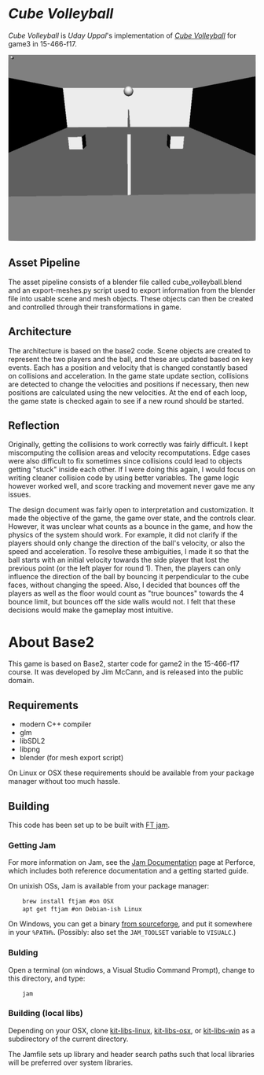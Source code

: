 # *Cube Volleyball*

*Cube Volleyball* is *Uday Uppal*'s implementation of [*Cube Volleyball*](http://graphics.cs.cmu.edu/courses/15-466-f17/game3-designs/rmukunda/) for game3 in 15-466-f17.

![Image](screenshots/Screenshot.png?raw=true "Image")

## Asset Pipeline

The asset pipeline consists of a blender file called cube_volleyball.blend and an export-meshes.py script used to export information from the blender file into usable scene and mesh objects. These objects can then be created and controlled through their transformations in game.

## Architecture

The architecture is based on the base2 code. Scene objects are created to represent the two players and the ball, and these are updated based on key events. Each has a position and velocity that is changed constantly based on collisions and acceleration. 
In the game state update section, collisions are detected to change the velocities and positions if necessary, then new positions are calculated using the new velocities. At the end of each loop, the game state is checked again to see if a new round should be started.

## Reflection

Originally, getting the collisions to work correctly was fairly difficult. I kept miscomputing the collision areas and velocity recomputations. Edge cases were also difficult to fix sometimes since collisions could lead to objects getting "stuck" inside each other. If I were doing this again, I would focus on writing cleaner collision code by using better variables. The game logic however worked well, and score tracking and movement never gave me any issues.

The design document was fairly open to interpretation and customization. It made the objective of the game, the game over state, and the controls clear. However, it was unclear what counts as a bounce in the game, and how the physics of the system should work. For example, it did not clarify if the players should only change the direction of the ball's velocity, or also the speed and acceleration. To resolve these ambiguities, I made it so that the ball starts with an initial velocity towards the side player that lost the previous point (or the left player for round 1). Then, the players can only influence the direction of the ball by bouncing it perpendicular to the cube faces, without changing the speed. Also, I decided that bounces off the players as well as the floor would count as "true bounces" towards the 4 bounce limit, but bounces off the side walls would not. I felt that these decisions would make the gameplay most intuitive.

# About Base2

This game is based on Base2, starter code for game2 in the 15-466-f17 course. It was developed by Jim McCann, and is released into the public domain.

## Requirements

 - modern C++ compiler
 - glm
 - libSDL2
 - libpng
 - blender (for mesh export script)

On Linux or OSX these requirements should be available from your package manager without too much hassle.

## Building

This code has been set up to be built with [FT jam](https://www.freetype.org/jam/).

### Getting Jam

For more information on Jam, see the [Jam Documentation](https://www.perforce.com/documentation/jam-documentation) page at Perforce, which includes both reference documentation and a getting started guide.

On unixish OSs, Jam is available from your package manager:
```
	brew install ftjam #on OSX
	apt get ftjam #on Debian-ish Linux
```

On Windows, you can get a binary [from sourceforge](https://sourceforge.net/projects/freetype/files/ftjam/2.5.2/ftjam-2.5.2-win32.zip/download),
and put it somewhere in your `%PATH%`.
(Possibly: also set the `JAM_TOOLSET` variable to `VISUALC`.)

### Bulding
Open a terminal (on windows, a Visual Studio Command Prompt), change to this directory, and type:
```
	jam
```

### Building (local libs)

Depending on your OSX, clone 
[kit-libs-linux](https://github.com/ixchow/kit-libs-linux),
[kit-libs-osx](https://github.com/ixchow/kit-libs-osx),
or [kit-libs-win](https://github.com/ixchow/kit-libs-win)
as a subdirectory of the current directory.

The Jamfile sets up library and header search paths such that local libraries will be preferred over system libraries.
